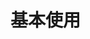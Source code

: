 <script setup>
import demo from './01-basic.vue'
</script>

# 基本使用

<Preview comp-name="GridLayout" demo-name="01-basic">
  <demo />
</Preview>
